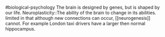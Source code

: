 #biological-psychology 
The brain is designed by genes, but is shaped by our life.
Neuroplasticity::The ability of the brain to change in its abilities. limited in that although new connections can occur, [[neurogenesis]] cannot.
For example London taxi drivers have a larger then normal hippocampus. 